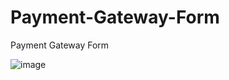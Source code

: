 # Payment-Gateway-Form
Payment Gateway Form

![image](https://github.com/user-attachments/assets/8374802a-f562-423b-9ca4-937d7649ec73)
